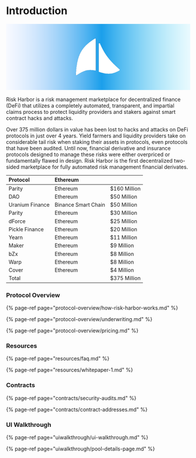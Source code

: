 # Introduction

![](.gitbook/assets/banner-1-.png)

Risk Harbor is a risk management marketplace for decentralized finance \(DeFi\) that utilizes a completely automated, transparent, and impartial claims process to protect liquidity providers and stakers against smart contract hacks and attacks.

Over 375 million dollars in value has been lost to hacks and attacks on DeFi protocols in just over 4 years. Yield farmers and liquidity providers take on considerable tail risk when staking their assets in protocols, even protocols that have been audited. Until now, financial derivative and insurance protocols designed to manage these risks were either overpriced or fundamentally flawed in design. Risk Harbor is the first decentralized two-sided marketplace for fully automated risk management financial derivates.

| Protocol | Ethereum |  |
| :--- | :--- | :--- |
| Parity | Ethereum | $160 Million |
| DAO | Ethereum | $50 Million |
| Uranium Finance | Binance Smart Chain | $50 Million |
| Parity | Ethereum | $30 Million |
| dForce | Ethereum | $25 Million |
| Pickle Finance | Ethereum | $20 Million |
| Yearn | Ethereum | $11 Million |
| Maker | Ethereum | $9 Million |
| bZx | Ethereum | $8 Million |
| Warp | Ethereum | $8 Million |
| Cover | Ethereum | $4 Million |
| Total |   | $375 Million |

### Protocol Overview

{% page-ref page="protocol-overview/how-risk-harbor-works.md" %}

{% page-ref page="protocol-overview/underwriting.md" %}

{% page-ref page="protocol-overview/pricing.md" %}

### Resources

{% page-ref page="resources/faq.md" %}

{% page-ref page="resources/whitepaper-1.md" %}

### Contracts

{% page-ref page="contracts/security-audits.md" %}

{% page-ref page="contracts/contract-addresses.md" %}

### UI Walkthrough

{% page-ref page="uiwalkthrough/ui-walkthrough.md" %}

{% page-ref page="uiwalkthrough/pool-details-page.md" %}



